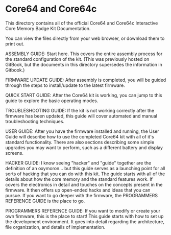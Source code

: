 # Core64 and Core64c
This directory contains all of the official Core64 and Core64c Interactive Core Memory Badge Kit Documentation.

You can view the files directly from your web browser, or download them to print out.


ASSEMBLY GUIDE: Start here. This covers the entire assembly process for the standard configuration of the kit. (This was previously hosted on GitBook, but the documents in this directory supersedes the information in Gitbook.)


FIRMWARE UPDATE GUIDE: After assembly is completed, you will be guided through the steps to install/update to the latest firmware.


QUICK START GUIDE: After the Core64 kit is working, you can jump to this guide to explore the basic operating modes.


TROUBLESHOOTING GUIDE: If the kit is not working correctly after the firmware has been updated, this guide will cover automated and manual troubleshooting techniques.


USER GUIDE: After you have the firmware installed and running, the User Guide will describe how to use the completed Core64 kit with all of it's standard functionality. There are also sections describing some simple upgrades you may want to perform, such as a different battery and display screens.


HACKER GUIDE: I know seeing "hacker" and "guide" together are the definition of an oxymoron... but this guide serves as a launching point for all sorts of hacking that you can do with this kit. The guide starts with all of the details about how the core memory and the standard features work. If covers the electronics in detail and touches on the concepts present in the firmware. It then offers up open-ended hacks and ideas that you can pursue. If you want to go deeper with the firmware, the PROGRAMMERS REFERENCE GUIDE is the place to go.


PROGRAMMERS REFERENCE GUIDE: If you want to modify or create your own firmware, this is the place to start! This guide starts with how to set up the development environment. It goes into detail regarding the architecture, file organization, and details of implementation.

